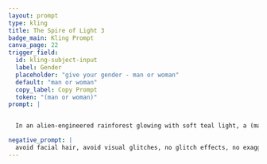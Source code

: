 ```yaml
---
layout: prompt
type: kling
title: The Spire of Light 3
badge_main: Kling Prompt
canva_page: 22
trigger_field:
  id: kling-subject-input
  label: Gender
  placeholder: "give your gender - man or woman"
  default: "man or woman"
  copy_label: Copy Prompt
  token: "(man or woman)"
prompt: |


  In an alien-engineered rainforest glowing with soft teal light, a (man or woman) stands surrounded by dense foliage. He begins facing forward, then slowly turns his head and upper body to the right in a smooth, natural motion as a towering spiral of luminous turquoise energy coils upward around a tall organic pillar. His eyes widen slightly in awe as the spiral pulses gently, emitting shimmering waves of light. As he turns, soft blue reflections illuminate his face, timed with the energy pulses. The light spiral rotates slowly with natural and realistic motion, and small glowing fragments drift upward into the treetop canopy. The man breathes steadily, visibly moved but calm, fully immersed in the surreal beauty. Nearby leaves sway subtly, responding to unseen electromagnetic vibrations from the alien structure. Natural and realistic motion throughout.

negative_prompt: |
  avoid facial hair, avoid visual glitches, no glitch effects, no exaggerated glow, avoid unrealistic lighting, avoid cartoon or anime styles, no artificial textures, no pixelation, no motion distortion, avoid plastic or overly smoothed skin, maintain natural proportions, no surreal or CGI appearance, avoid unnatural overlays or filters, ensure realistic movement and resolution, no neon green, cartoony motion, jitter, unnatural blinking, jerky camera moves, flickering light, slow motion, expressionless face, random hand gestures, stiff body, glow artifacts, strange head movement, inconsistent lighting, pixelation, ghosting, twitching
---
```

